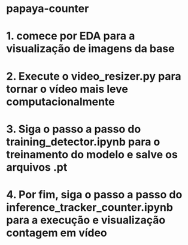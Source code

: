 # papaya-counter

# 1. comece por EDA para a visualização de imagens da base

# 2. Execute o video_resizer.py para tornar o vídeo mais leve computacionalmente

# 3. Siga o passo a passo do training_detector.ipynb para o treinamento do modelo e salve os arquivos .pt

# 4. Por fim, siga o passo a passo do inference_tracker_counter.ipynb para a execução e visualização contagem em vídeo 
